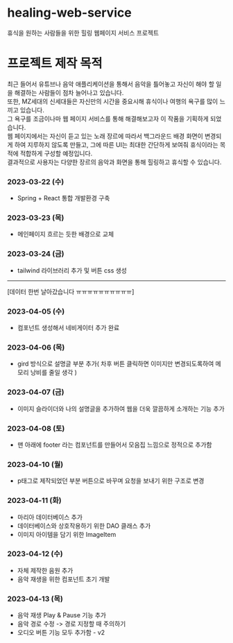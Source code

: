 # healing-web-service
휴식을 원하는 사람들을 위한 힐링 웹페이지 서비스 프로젝트

# 프로젝트 제작 목적
최근 들어서 유튜브나 음악 애플리케이션을 통해서 음악을 틀어놓고 자신이 해야 할 일을 해결하는 사람들이 점차 늘어나고 있습니다.  
또한, MZ세대의 신세대들은 자신만의 시간을 중요시해 휴식이나 여행의 욕구를 많이 느끼고 있습니다.  
그 욕구를 조금이나마 웹 페이지 서비스를 통해 해결해보고자 이 작품을 기획하게 되었습니다.  
웹 페이지에서는 자신이 듣고 있는 노래 장르에 따라서 백그라운드 배경 화면이 변경되게 하여 지루하지 않도록 만들고, 그에 따른 UI는 최대한 간단하게 보여줘 휴식이라는 목적에 적합하게 구성할 예정입니다.  
결과적으로 사용자는 다양한 장르의 음악과 화면을 통해 힐링하고 휴식할 수 있습니다.  

### 2023-03-22 (수)
- Spring + React 통합 개발환경 구축

### 2023-03-23 (목)
- 메인페이지 흐르는 듯한 배경으로 교체

### 2023-03-24 (금)
- tailwind 라이브러리 추가 및 버튼 css 생성

----
[데이터 한번 날아갔습니다 ㅠㅠㅠㅠㅠㅠㅠㅠㅠㅠ]

### 2023-04-05 (수)
- 컴포넌트 생성해서 네비게이터 추가 완료

### 2023-04-06 (목)
- gird 방식으로 설명글 부분 추가( 차후 버튼 클릭하면 이미지만 변경되도록하여 메모리 낭비를 줄일 생각 )

### 2023-04-07 (금)
- 이미지 슬라이더와 나의 설명글을 추가하여 웹을 더욱 깔끔하게 소개하는 기능 추가

### 2023-04-08 (토)
- 맨 아래에 footer 라는 컴포넌트를 만들어서 모음집 느낌으로 정적으로 추가함

### 2023-04-10 (월)
- p태그로 제작되었던 부분 버튼으로 바꾸며 요청을 보내기 위한 구조로 변경

### 2023-04-11 (화)
- 마리아 데이터베이스 추가
- 데이터베이스와 상호작용하기 위한 DAO 클래스 추가
- 이미지 아이템을 담기 위한 ImageItem 

### 2023-04-12 (수)
- 자체 제작한 음원 추가
- 음악 재생을 위한 컴포넌트 초기 개발

### 2023-04-13 (목)
- 음악 재생 Play & Pause 기능 추가
- 음악 경로 수정 -> 경로 지정할 때 주의하기
- 오디오 버튼 기능 모두 추가함 - v2

